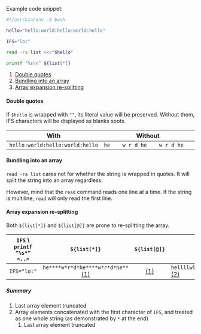 Example code snippet:

```bash
#!/usr/bin/env -S bash

hello="hello:world:hello:world:hello"

IFS="lo:"

read -ra list <<<"$hello"

printf "%s\n" ${list[*]}
```

1. [Double quotes](#double-quotes)
2. [Bundling into an array](#bundling-into-an-array)
3. [Array expansion re-splitting](#array-expansion-re-splitting)

#### Double quotes

If `$hello` is wrapped with `""`, its literal value will be preserved. Without them, IFS characters will be displayed as blanks spots.

|              With               |             Without             |
| :-----------------------------: | :-----------------------------: |
| `hello:world:hello:world:hello` | `he    w r d he    w r d he   ` |

#### Bundling into an array

`read -ra list` cares not for whether the string is wrapped in quotes. It will split the string into an array regardless.

However, mind that the `read` command reads one line at a time. If the string is multiline, `read` will only read the first line.

#### Array expansion re-splitting

Both `${list[*]}` and `${list[@]}` are prone to re-splitting the array.

| `IFS` \ `printf "%s*" <..>` |                  `${list[*]}`                  |  `${list[@]}`   | `"${list[*]}"`                                  |                 `"${list[@]}"`                  |
| :-------------------------: | :--------------------------------------------: | :-------------: | ----------------------------------------------- | :---------------------------------------------: |
|         `IFS="lo:"`         | `he****w*r*d*he****w*r*d*he**` [(1)](#summary) | [(1)](#summary) | `hellllwlrldlhellllwlrldlhell*` [(2)](#summary) | `he****w*r*d*he****w*r*d*he***` [(3)](#summary) |

##### Summary

1. Last array element truncated
2. Array elements concatenated with the first character of `IFS`, and treated as one whole string (as demonstrated by `*` at the end)
   1. Last array element truncated
